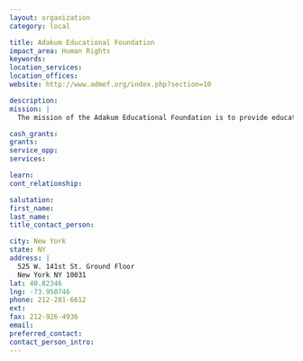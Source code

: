 ```yaml
---
layout: organization
category: local

title: Adakum Educational Foundation
impact_area: Human Rights
keywords: 
location_services: 
location_offices: 
website: http://www.admef.org/index.php?section=10

description: 
mission: |
  The mission of the Adakum Educational Foundation is to provide educational and healthcare opportunities for poor and disadvantaged children and their parents; to help alleviate hunger, and to work to reduce illiteracy, poverty, and poor health conditions in Ghana. We do this by creating and supporting programs dedicated to improving the education and health of poor and disadvantaged children and their families.

cash_grants: 
grants: 
service_opp: 
services: 

learn: 
cont_relationship: 

salutation: 
first_name: 
last_name: 
title_contact_person: 

city: New York
state: NY
address: |
  525 W. 141st St. Ground Floor    
  New York NY 10031
lat: 40.82346
lng: -73.950746
phone: 212-281-6612
ext: 
fax: 212-926-4936
email: 
preferred_contact: 
contact_person_intro: 
---
```

